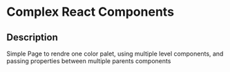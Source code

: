 # Complex React Components

## Description
Simple Page to rendre one color palet, using multiple level components, and passing properties between multiple parents components
